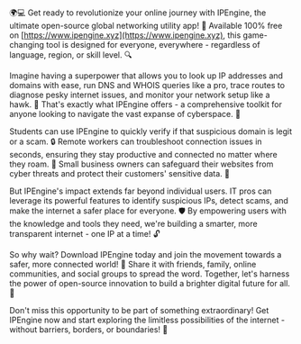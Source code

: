 🌍💻 Get ready to revolutionize your online journey with IPEngine, the ultimate open-source global networking utility app! 🚀 Available 100% free on [https://www.ipengine.xyz](https://www.ipengine.xyz), this game-changing tool is designed for everyone, everywhere - regardless of language, region, or skill level. 🔍

Imagine having a superpower that allows you to look up IP addresses and domains with ease, run DNS and WHOIS queries like a pro, trace routes to diagnose pesky internet issues, and monitor your network setup like a hawk. 📡 That's exactly what IPEngine offers - a comprehensive toolkit for anyone looking to navigate the vast expanse of cyberspace. 💪

Students can use IPEngine to quickly verify if that suspicious domain is legit or a scam. 🔒 Remote workers can troubleshoot connection issues in seconds, ensuring they stay productive and connected no matter where they roam. 🌆 Small business owners can safeguard their websites from cyber threats and protect their customers' sensitive data. 💼

But IPEngine's impact extends far beyond individual users. IT pros can leverage its powerful features to identify suspicious IPs, detect scams, and make the internet a safer place for everyone. 🛡️ By empowering users with the knowledge and tools they need, we're building a smarter, more transparent internet - one IP at a time! 🔓

So why wait? Download IPEngine today and join the movement towards a safer, more connected world! 🌟 Share it with friends, family, online communities, and social groups to spread the word. Together, let's harness the power of open-source innovation to build a brighter digital future for all. 💫

Don't miss this opportunity to be part of something extraordinary! Get IPEngine now and start exploring the limitless possibilities of the internet - without barriers, borders, or boundaries! 🌈